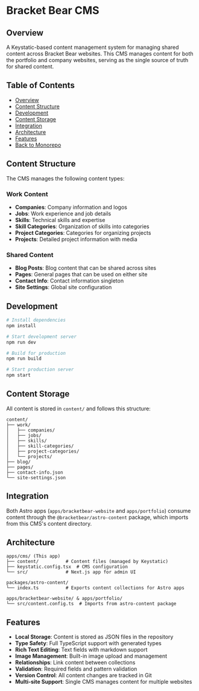 # Bracket Bear CMS

## Overview
A Keystatic-based content management system for managing shared content across Bracket Bear websites. This CMS manages content for both the portfolio and company websites, serving as the single source of truth for shared content.

## Table of Contents

- [Overview](#overview)
- [Content Structure](#content-structure)
- [Development](#development)
- [Content Storage](#content-storage)
- [Integration](#integration)
- [Architecture](#architecture)
- [Features](#features)
- [Back to Monorepo](../../README.md)

## Content Structure

The CMS manages the following content types:

### Work Content
- **Companies**: Company information and logos
- **Jobs**: Work experience and job details
- **Skills**: Technical skills and expertise
- **Skill Categories**: Organization of skills into categories
- **Project Categories**: Categories for organizing projects
- **Projects**: Detailed project information with media

### Shared Content
- **Blog Posts**: Blog content that can be shared across sites
- **Pages**: General pages that can be used on either site
- **Contact Info**: Contact information singleton
- **Site Settings**: Global site configuration

## Development

```bash
# Install dependencies
npm install

# Start development server
npm run dev

# Build for production
npm run build

# Start production server
npm start
```

## Content Storage

All content is stored in `content/` and follows this structure:

```
content/
├── work/
│   ├── companies/
│   ├── jobs/
│   ├── skills/
│   ├── skill-categories/
│   ├── project-categories/
│   └── projects/
├── blog/
├── pages/
├── contact-info.json
└── site-settings.json
```

## Integration

Both Astro apps (`apps/bracketbear-website` and `apps/portfolio`) consume content through the `@bracketbear/astro-content` package, which imports from this CMS's content directory.

## Architecture

```
apps/cms/ (This app)
├── content/          # Content files (managed by Keystatic)
├── keystatic.config.tsx  # CMS configuration
└── src/              # Next.js app for admin UI

packages/astro-content/
└── index.ts          # Exports content collections for Astro apps

apps/bracketbear-website/ & apps/portfolio/
└── src/content.config.ts  # Imports from astro-content package
```

## Features

- **Local Storage**: Content is stored as JSON files in the repository
- **Type Safety**: Full TypeScript support with generated types
- **Rich Text Editing**: Text fields with markdown support
- **Image Management**: Built-in image upload and management
- **Relationships**: Link content between collections
- **Validation**: Required fields and pattern validation
- **Version Control**: All content changes are tracked in Git
- **Multi-site Support**: Single CMS manages content for multiple websites
